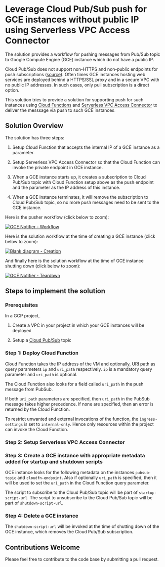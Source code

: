 # Leverage Cloud Pub/Sub push for GCE instances without public IP using Serverless VPC Access Connector

The solution provides a workflow for pushing messages from Pub/Sub topic to Google Compute Engine (GCE) instance which do not have a public IP. 

Cloud Pub/Sub does not support non-HTTPS and non-public endpoints for push subscriptions ([source](https://cloud.google.com/pubsub/docs/push)). Often times GCE instances hosting web services are deployed behind a HTTPS/SSL proxy and in a secure VPC with no public IP addresses. In such cases, only pull subscription is a direct option. 

This solution tries to provide a solution for supporting push for such instances using [Cloud Functions](https://cloud.google.com/functions) and [Serverless VPC Access Connector](https://cloud.google.com/vpc/docs/configure-serverless-vpc-access) to deliver the messsage via push to such GCE instances.


## Solution Overview

The solution has three steps:

1. Setup Cloud Function that accepts the internal IP of a GCE instance as a parameter.

2. Setup Serverless VPC Access Connector so that the Cloud Function can invoke the private endpoint in GCE instance.

3. When a GCE instance starts up, it creates a subscription to Cloud Pub/Sub topic with Cloud Function setup above as the push endpoint and the parameter as the IP address of this instance.

4. When a GCE instance terminates, it will remove the subscription to Cloud Pub/Sub topic, so no more push messages need to be sent to the GCE instance.


Here is the pusher workflow (click below to zoom):

[![GCE Notifier - Workflow](https://user-images.githubusercontent.com/20769938/93603120-2dd34600-f9e1-11ea-910a-b4b46285e587.png)](https://user-images.githubusercontent.com/20769938/93603120-2dd34600-f9e1-11ea-910a-b4b46285e587.png)

Here is the solution workflow at the time of creating a GCE instance (click below to zoom):

[![Blank diagram - Creation](https://user-images.githubusercontent.com/20769938/93603361-86a2de80-f9e1-11ea-9a47-acf73134df0d.png)](https://user-images.githubusercontent.com/20769938/93603361-86a2de80-f9e1-11ea-9a47-acf73134df0d.png)

And finally here is the solution workflow at the time of GCE instance shutting down (click below to zoom):

[![GCE Notifier - Teardown](https://user-images.githubusercontent.com/20769938/93603467-acc87e80-f9e1-11ea-862c-b4f67d2298fa.png)](https://user-images.githubusercontent.com/20769938/93603467-acc87e80-f9e1-11ea-862c-b4f67d2298fa.png)



## Steps to implement the solution

### Prerequisites

In a GCP project,

1. Create a VPC in your project in which your GCE instances will be deployed 

1. Setup a [Cloud Pub/Sub](https://cloud.google.com/pubsub) topic

### Step 1: Deploy Cloud Function

Cloud Function takes the IP address of the VM and optionally, URI path as query parameters `ip` and `uri_path` respectively. `ip` is a mandatory query parameter and `uri_path` is optional.

The Cloud Function also looks for a field called `uri_path` in the push message from PubSub. 

If both `uri_path` parameters are specified, then `uri_path` in the PubSub message takes higher precedence. If none are specified, then an error is returned by the Cloud Function.

To restrict unwanted and external invocations of the function, the `ingress-settings` is set to `internal-only`. Hence only resources within the project can invoke the Cloud Function.

### Step 2: Setup Serverless VPC Access Connector


### Step 3: Create a GCE instance with appropriate metadata added for startup and shutdown scripts

GCE instance looks for the following metadata on the instances `pubsub-topic` and `cloudfn-endpoint`. Also if optionally `uri_path` is specified, then it will be used to set the `uri_path` in the Cloud Function query parameter.

The script to subscribe to the Cloud Pub/Sub topic will be part of  `startup-script-url`. The script to unsubscribe to the Cloud Pub/Sub topic will be part of `shutdown-script-url`.


### Step 4: Delete a GCE instance

The `shutdown-script-url` will be invoked at the time of shutting down of the GCE instance, which removes the Cloud Pub/Sub subscription.

## Contributions Welcome

Please feel free to contribute to the code base by submitting a pull request.